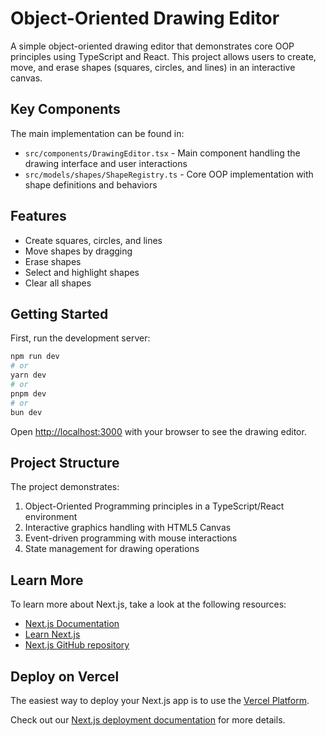 # Object-Oriented Drawing Editor

A simple object-oriented drawing editor that demonstrates core OOP principles using TypeScript and React. This project allows users to create, move, and erase shapes (squares, circles, and lines) in an interactive canvas.

## Key Components

The main implementation can be found in:
- `src/components/DrawingEditor.tsx` - Main component handling the drawing interface and user interactions
- `src/models/shapes/ShapeRegistry.ts` - Core OOP implementation with shape definitions and behaviors

## Features
- Create squares, circles, and lines
- Move shapes by dragging
- Erase shapes
- Select and highlight shapes
- Clear all shapes

## Getting Started

First, run the development server:

```bash
npm run dev
# or
yarn dev
# or
pnpm dev
# or
bun dev
```

Open [http://localhost:3000](http://localhost:3000) with your browser to see the drawing editor.

## Project Structure

The project demonstrates:
1. Object-Oriented Programming principles in a TypeScript/React environment
2. Interactive graphics handling with HTML5 Canvas
3. Event-driven programming with mouse interactions
4. State management for drawing operations

## Learn More

To learn more about Next.js, take a look at the following resources:

- [Next.js Documentation](https://nextjs.org/docs)
- [Learn Next.js](https://nextjs.org/learn)
- [Next.js GitHub repository](https://github.com/vercel/next.js)

## Deploy on Vercel

The easiest way to deploy your Next.js app is to use the [Vercel Platform](https://vercel.com/new?utm_medium=default-template&filter=next.js&utm_source=create-next-app&utm_campaign=create-next-app-readme).

Check out our [Next.js deployment documentation](https://nextjs.org/docs/app/building-your-application/deploying) for more details.
